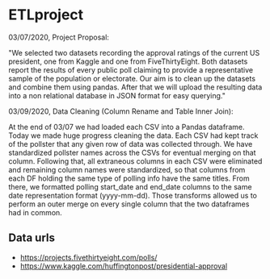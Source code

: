 # ETLproject

03/07/2020, Project Proposal:

"We selected two datasets recording the approval ratings of the current US president, one from Kaggle and one from FiveThirtyEight. Both datasets report the results of every public poll claiming to provide a representative sample of the population or electorate.
Our aim is to clean up the datasets and combine them using pandas. After that we will upload the resulting data into a non relational database in JSON format for easy querying."

03/09/2020, Data Cleaning (Column Rename and Table Inner Join):

At the end of 03/07 we had loaded each CSV into a Pandas dataframe. Today we made huge progress cleaning the data. Each CSV had kept track of the pollster that any given row of data was collected through. We have standardized pollster names across the CSVs for eventual merging on that column. Following that, all extraneous columns in each CSV were eliminated and remaining column names were standardized, so that columns from each DF holding the same type of polling info have the same titles. From there, we formatted polling start_date and end_date columns to the same date representation format (yyyy-mm-dd). Those transforms allowed us to perform an outer merge on every single column that the two dataframes had in common. 

## Data urls
* https://projects.fivethirtyeight.com/polls/
* https://www.kaggle.com/huffingtonpost/presidential-approval